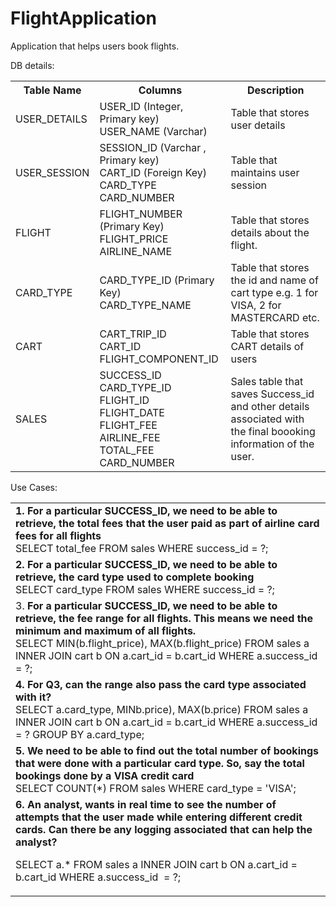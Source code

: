 # FlightApplication
Application that helps users book flights.

DB details:

 <table style="width:100%">
  <tr>
    <th>Table Name</th>
    <th>Columns</th> 
    <th>Description</th>
  </tr>
  <tr>
    <td>USER_DETAILS</td>
    <td>USER_ID (Integer, Primary key) <br> USER_NAME (Varchar)</td> 
    <td>Table that stores user details</td>
  </tr>
  <tr>
    <td>USER_SESSION</td>
    <td>SESSION_ID (Varchar , Primary key) <br> CART_ID (Foreign Key) <br> CARD_TYPE
 <br> CARD_NUMBER

 </td> 
    <td>Table that maintains user session</td>
  </tr>
  <tr>
    <td>FLIGHT</td>
    <td>FLIGHT_NUMBER (Primary Key) <br> FLIGHT_PRICE <br> AIRLINE_NAME <br>

 </td> 
    <td>Table that stores details about the  flight. </td>
  </tr>
<tr>
    <td>CARD_TYPE</td>
    <td>CARD_TYPE_ID (Primary Key) <br> CARD_TYPE_NAME </td> 
    <td>Table that stores the  id and name of cart type e.g. 1 for VISA, 2 for MASTERCARD etc.</td>
  </tr>
<tr>
    <td>CART</td>
    <td>CART_TRIP_ID <br> CART_ID <br> FLIGHT_COMPONENT_ID </td> 
    <td>Table that stores CART details of users </td>
  </tr>
<tr>
    <td>SALES</td>
    <td>SUCCESS_ID <br>
CARD_TYPE_ID <br>
FLIGHT_ID <br>
FLIGHT_DATE <br>
FLIGHT_FEE <br>
AIRLINE_FEE <br>
TOTAL_FEE <br>
CARD_NUMBER
</td> 
    <td>Sales table that saves Success_id and other details associated with the final boooking information of the user. </td>
  </tr>
</table>



 Use Cases:
<table style="width:100%">
<tr>
<td>
<b> 1. For a particular SUCCESS_ID, we need to be able to retrieve, the total fees that the user paid as part of airline card fees for all flights </b> <br>  
SELECT total_fee FROM sales WHERE success_id = ?;
</td>
</tr>
<tr>
<td>
<b> 2.  For a particular SUCCESS_ID, we need to be able to retrieve, the card type used to complete booking </b> <br> 
SELECT card_type FROM sales WHERE success_id  = ?;
</td>
</tr>
<tr>
<td>
3.
  <b> For a particular SUCCESS_ID, we need to be able to retrieve, the fee range for all flights. This means we need the minimum and maximum of all flights. </b>  <br> 
  SELECT MIN(b.flight_price), MAX(b.flight_price) FROM sales  a  INNER JOIN  cart  b ON  a.cart_id  = b.cart_id  WHERE  a.success_id  = ?;
</td>
</tr>
<tr>
<td>
<b> 4. For Q3, can the range also pass the card type associated with it? </b> <br>
SELECT a.card_type, MINb.price),  MAX(b.price)  FROM sales  a  INNER JOIN cart b ON a.cart_id = b.cart_id  WHERE  a.success_id  =  ? GROUP  BY a.card_type;
</td>
</tr>
<tr>
<td>
<b> 5. We need to be able to find out the total number of bookings that were done with a particular card type. So, say the total bookings done by a VISA credit card </b> <br> 
SELECT COUNT(*) FROM sales WHERE card_type = 'VISA';
</td>
</tr>
<tr>
<td>
<b>6. An analyst,
  wants in real time to see the number of attempts that the user made while
  entering different credit cards. Can there be any logging associated that can
  help the analyst? </b> <br>

  SELECT
  a.* FROM sales a INNER
  JOIN
  cart b ON a.cart_id = b.cart_id WHERE a.success_id  = ?;
</td>
</tr>
</table>
